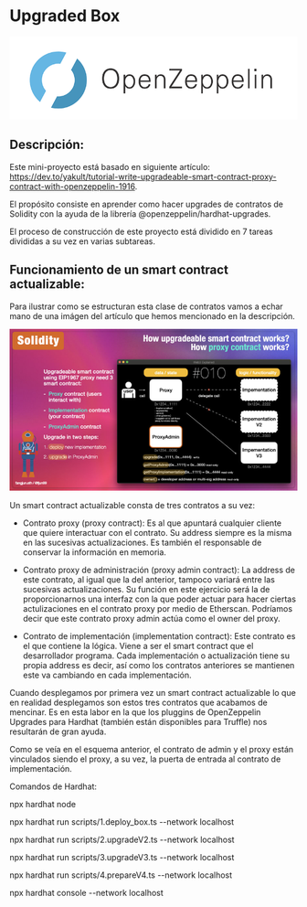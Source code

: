 # Upgraded Box

<img src="./readme-images/open-zeppelin.png" alt="open-zeppelin" />

## Descripción:

Este mini-proyecto está basado en siguiente artículo: https://dev.to/yakult/tutorial-write-upgradeable-smart-contract-proxy-contract-with-openzeppelin-1916.

El propósito consiste en aprender como hacer upgrades de contratos de Solidity con la ayuda de la librería @openzeppelin/hardhat-upgrades.

El proceso de construcción de este proyecto está dividido en 7 tareas divididas a su vez en varias subtareas.

## Funcionamiento de un smart contract actualizable:

Para ilustrar como se estructuran esta clase de contratos vamos a echar mano de una imágen del artículo que hemos mencionado en la descripción.

<img src="./readme-images/upgradeable-structure.jpeg" alt="upgradeable-structure" />

Un smart contract actualizable consta de tres contratos a su vez:

- Contrato proxy (proxy contract): Es al que apuntará cualquier cliente que quiere interactuar con el contrato. Su address siempre es la misma en las sucesivas actualizaciones. Es también el responsable de conservar la información en memoria.

- Contrato proxy de administración (proxy admin contract): La address de este contrato, al igual que la del anterior, tampoco variará entre las sucesivas actualizaciones. Su función en este ejercicio será la de proporcionarnos una interfaz con la que poder actuar para hacer ciertas actulizaciones en el contrato proxy por medio de Etherscan. Podríamos decir que este contrato proxy admin actúa como el owner del proxy.

- Contrato de implementación (implementation contract): Este contrato es el que contiene la lógica. Viene a ser el smart contract que el desarrollador programa. Cada implementación o actualización tiene su propia address es decir, así como los contratos anteriores se mantienen este va cambiando en cada implementación.

Cuando desplegamos por primera vez un smart contract actualizable lo que en realidad desplegamos son estos tres contratos que acabamos de mencinar. Es en esta labor en la que los pluggins de OpenZeppelin Upgrades para Hardhat (también están disponibles para Truffle) nos resultarán de gran ayuda.

Como se veía en el esquema anterior, el contrato de admin y el proxy están vinculados siendo el proxy, a su vez, la puerta de entrada al contrato de implementación.

Comandos de Hardhat:

npx hardhat node

npx hardhat run scripts/1.deploy_box.ts --network localhost

npx hardhat run scripts/2.upgradeV2.ts --network localhost

npx hardhat run scripts/3.upgradeV3.ts --network localhost

npx hardhat run scripts/4.prepareV4.ts --network localhost

npx hardhat console --network localhost
